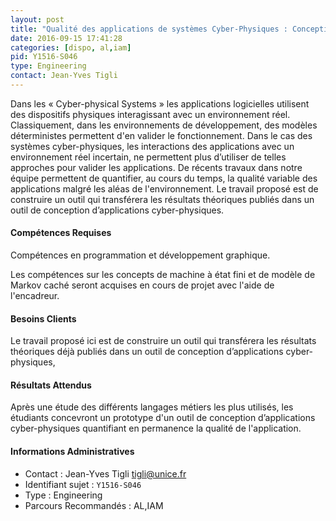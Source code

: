 ```yaml
---
layout: post
title: "Qualité des applications de systèmes Cyber-Physiques : Conception d'un outil innovant  et mise en oeuvre sur des cas pratiques issus de l'industrie"
date: 2016-09-15 17:41:28
categories: [dispo, al,iam]
pid: Y1516-S046
type: Engineering
contact: Jean-Yves Tigli
---
```

       
Dans les « Cyber-physical Systems » les applications logicielles utilisent des dispositifs physiques interagissant avec un environnement réel. Classiquement, dans les environnements de développement, des modèles déterministes permettent d'en valider le fonctionnement. Dans le cas des systèmes cyber-physiques, les interactions des applications avec un environnement réel incertain, ne permettent plus d’utiliser de telles approches pour valider les applications. De récents travaux dans notre équipe permettent de quantifier, au cours du temps, la qualité variable des applications malgré les aléas de l'environnement. Le travail proposé est de construire un outil qui transférera les résultats théoriques publiés dans un outil de conception d’applications cyber-physiques.

#### Compétences Requises
Compétences en programmation et développement graphique.


Les compétences sur les concepts de machine à état fini et de modèle de Markov caché seront acquises en cours de projet avec l'aide de l'encadreur.


#### Besoins Clients
Le travail proposé ici est de construire un outil qui transférera les résultats théoriques déjà publiés dans un outil de conception d’applications cyber-physiques, 

#### Résultats Attendus
Après une étude des différents langages métiers les plus utilisés, les étudiants concevront un prototype  d'un outil de conception d’applications cyber-physiques quantifiant en permanence la qualité de l'application.
     

#### Informations Administratives
  * Contact : Jean-Yves Tigli <tigli@unice.fr>
  * Identifiant sujet : `Y1516-S046`
  * Type : Engineering
  * Parcours Recommandés : AL,IAM
     